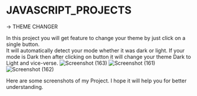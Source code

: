 # JAVASCRIPT_PROJECTS

-> THEME CHANGER
      
  In this project you will get feature to change your theme by just click on a single button.   
      It will automatically detect your mode whether it was dark or light.
      If your mode is Dark then after clicking on button it will change your theme Dark to Light and vice-verse.
      ![Screenshot (163)](https://user-images.githubusercontent.com/90023756/172231563-7a758bdc-9de1-4c71-9cf9-20384e2e83c2.png)
      ![Screenshot (161)](https://user-images.githubusercontent.com/90023756/172231553-7f5e269f-a5a9-490a-bbd3-e664eca69aee.png)
      ![Screenshot (162)](https://user-images.githubusercontent.com/90023756/172231562-1c85337a-4c71-4e02-95c4-5aad45022928.png)
      
     
  Here are some screenshots of my Project.
      I hope it will help you for better understanding.
     

